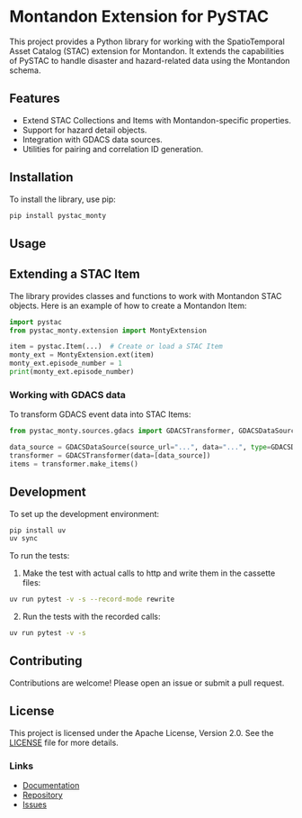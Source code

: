 # Montandon Extension for PySTAC

This project provides a Python library for working with the SpatioTemporal Asset Catalog (STAC) extension for Montandon. It extends the capabilities of PySTAC to handle disaster and hazard-related data using the Montandon schema.

## Features

- Extend STAC Collections and Items with Montandon-specific properties.
- Support for hazard detail objects.
- Integration with GDACS data sources.
- Utilities for pairing and correlation ID generation.

## Installation

To install the library, use pip:

```sh
pip install pystac_monty
```

## Usage

## Extending a STAC Item

The library provides classes and functions to work with Montandon STAC objects. Here is an example of how to create a Montandon Item:

```python
import pystac
from pystac_monty.extension import MontyExtension

item = pystac.Item(...)  # Create or load a STAC Item
monty_ext = MontyExtension.ext(item)
monty_ext.episode_number = 1
print(monty_ext.episode_number)
```

### Working with GDACS data

To transform GDACS event data into STAC Items:

```python
from pystac_monty.sources.gdacs import GDACSTransformer, GDACSDataSource

data_source = GDACSDataSource(source_url="...", data="...", type=GDACSDataSourceType.EVENT)
transformer = GDACSTransformer(data=[data_source])
items = transformer.make_items()
```

## Development

To set up the development environment:

```sh
pip install uv
uv sync
```

To run the tests:

1. Make the test with actual calls to http and write them in the cassette files:

```sh
uv run pytest -v -s --record-mode rewrite
```

2. Run the tests with the recorded calls:

```sh
uv run pytest -v -s
```

## Contributing

Contributions are welcome! Please open an issue or submit a pull request.

## License

This project is licensed under the Apache License, Version 2.0. See the [LICENSE](LICENSE) file for more details.

### Links

- [Documentation](https://pystac.readthedocs.io)
- [Repository](https://github.com/IFRCGo/monty-stac-extension)
- [Issues](https://github.com/IFRCGo/monty-stac-extension/issues)
